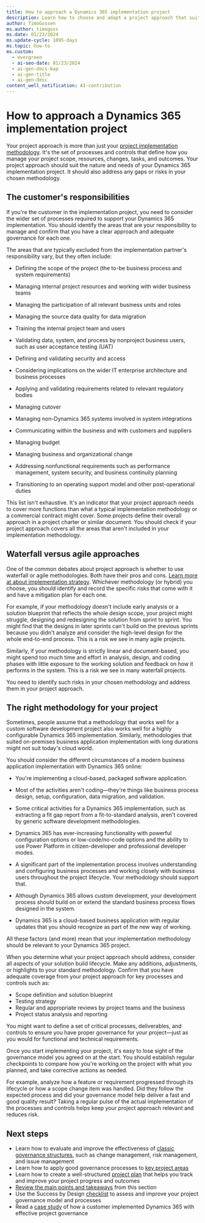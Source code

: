 ```yaml
---
title: How to approach a Dynamics 365 implementation project
description: Learn how to choose and adapt a project approach that suits your Dynamics 365 implementation project and addresses the key processes and controls you need.
author: TimoGossen
ms.author: timogoss
ms.date: 01/23/2024
ms.update-cycle: 1095-days
ms.topic: how-to
ms.custom:
  - evergreen
  - ai-seo-date: 01/23/2024
  - ai-gen-docs-bap
  - ai-gen-title
  - ai-gen-desc
content_well_notification: AI-contribution
---
```


# How to approach a Dynamics 365 implementation project

Your project approach is more than just your [project implementation methodology](implementation-strategy-choose-methodology.md). It's the set of processes and controls that define how you manage your project scope, resources, changes, tasks, and outcomes. Your project approach should suit the nature and needs of your Dynamics 365 implementation project. It should also address any gaps or risks in your chosen methodology.

## The customer's responsibilities

If you're the customer in the implementation project, you need to consider the wider set of processes required to support your Dynamics 365 implementation. You should identify the areas that are your responsibility to manage and confirm that you have a clear approach and adequate governance for each one.

The areas that are typically excluded from the implementation partner's responsibility vary, but they often include:

- Defining the scope of the project (the to-be business process and system requirements)

- Managing internal project resources and working with wider business teams

- Managing the participation of all relevant business units and roles

- Managing the source data quality for data migration

- Training the internal project team and users

- Validating data, system, and process by nonproject business users, such as user acceptance testing (UAT)

- Defining and validating security and access

- Considering implications on the wider IT enterprise architecture and business processes

- Applying and validating requirements related to relevant regulatory bodies

- Managing cutover

- Managing non-Dynamics 365 systems involved in system integrations

- Communicating within the business and with customers and suppliers

- Managing budget

- Managing business and organizational change

- Addressing nonfunctional requirements such as performance management, system security, and business continuity planning

- Transitioning to an operating support model and other post-operational duties

This list isn't exhaustive. It's an indicator that your project approach needs to cover more functions than what a typical implementation methodology or a commercial contract might cover. Some projects define their overall approach in a project charter or similar document. You should check if your project approach covers all the areas that aren't included in your implementation methodology.

## Waterfall versus agile approaches

One of the common debates about project approach is whether to use waterfall or agile methodologies. Both have their pros and cons. [Learn more at about implementation strategy](implementation-strategy.md). Whichever methodology (or hybrid) you choose, you should identify and record the specific risks that come with it and have a mitigation plan for each one.

For example, if your methodology doesn't include early analysis or a solution blueprint that reflects the whole design scope, your project might struggle, designing and redesigning the solution from sprint to sprint. You might find that the designs in later sprints can't build on the previous sprints because you didn't analyze and consider the high-level design for the whole end-to-end process. This is a risk we see in many agile projects.

Similarly, if your methodology is strictly linear and document-based, you might spend too much time and effort in analysis, design, and coding phases with little exposure to the working solution and feedback on how it performs in the system. This is a risk we see in many waterfall projects.

You need to identify such risks in your chosen methodology and address them in your project approach.

## The right methodology for your project

Sometimes, people assume that a methodology that works well for a custom software development project also works well for a highly configurable Dynamics 365 implementation. Similarly, methodologies that suited on-premises business application implementation with long durations might not suit today's cloud world.

You should consider the different circumstances of a modern business application implementation with Dynamics 365 online:

- You're implementing a cloud-based, packaged software application.

- Most of the activities aren't coding&mdash;they're things like business process design, setup, configuration, data migration, and validation.

- Some critical activities for a Dynamics 365 implementation, such as extracting a fit gap report from a fit-to-standard analysis, aren't covered by generic software development methodologies.

- Dynamics 365 has ever-increasing functionality with powerful configuration options or low-code/no-code options and the ability to use Power Platform in citizen-developer and professional developer modes.

- A significant part of the implementation process involves understanding and configuring business processes and working closely with business users throughout the project lifecycle. Your methodology should support that.

- Although Dynamics 365 allows custom development, your development process should build on or extend the standard business process flows designed in the system.

- Dynamics 365 is a cloud-based business application with regular updates that you should recognize as part of the new way of working.

All these factors (and more) mean that your implementation methodology should be relevant to your Dynamics 365 project.

When you determine what your project approach should address, consider all aspects of your solution build lifecycle. Make any additions, adjustments, or highlights to your standard methodology. Confirm that you have adequate coverage from your project approach for key processes and controls such as:

- Scope definition and solution blueprint
- Testing strategy
- Regular and appropriate reviews by project teams and the business
- Project status analysis and reporting

You might want to define a set of critical processes, deliverables, and controls to ensure you have proper governance for your project&mdash;just as you would for functional and technical requirements.

Once you start implementing your project, it's easy to lose sight of the governance model you agreed on at the start. You should establish regular checkpoints to compare how you're working on the project with what you planned, and take corrective actions as needed.

For example, analyze how a feature or requirement progressed through its lifecycle or how a scope change item was handled. Did they follow the expected process and did your governance model help deliver a fast and good quality result? Taking a regular pulse of the actual implementation of the processes and controls helps keep your project approach relevant and reduces risk.

## Next steps

- Learn how to evaluate and improve the effectiveness of [classic governance structures](project-governance-classic-structures.md), such as change management, risk management, and issue management
- Learn how to apply good governance processes to [key project areas](project-governance-key-project-areas.md)
- Learn how to create a well-structured [project plan](project-governance-project-plan.md) that helps you track and improve your project progress and outcomes
- [Review the main points and takeaways](project-governance-conclusion.md) from this section
- Use the Success by Design [checklist](project-governance-checklist.md) to assess and improve your project governance model and processes
- Read a [case study](project-governance-case-study.md) of how a customer implemented Dynamics 365 with effective project governance
